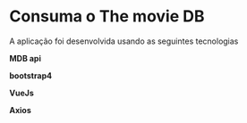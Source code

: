 # Consuma o The movie DB 

A aplicação foi desenvolvida usando as seguintes tecnologias 

**MDB api** 

**bootstrap4**

 **VueJs** 

  **Axios** 


